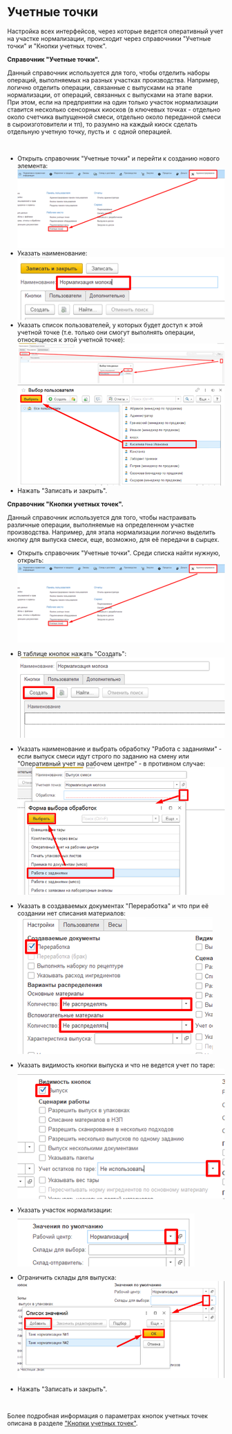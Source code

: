 **Учетные точки**
=================

Настройка всех интерфейсов, через которые ведется оперативный учет на
участке нормализации, происходит через справочники "Учетные точки" и
"Кнопки учетных точек".


**Справочник "Учетные точки".** 

Данный справочник используется для того,
чтобы отделить наборы операций, выполняемых на разных участках
производства. Например, логично отделить операции, связанные с выпусками
на этапе нормализации, от операций, связанных с выпусками на этапе варки.  
При этом, если на предприятии на один только участок нормализации
ставится несколько сенсорных киосков (в ключевых точках - отдельно около
счетчика выпущенной смеси, отдельно около переданной смеси в
сыроизготовители и тп), то разумно на каждый киоск сделать отдельную
учетную точку, пусть и  с одной операцией.
 

 

-   Открыть справочник "Учетные точки" и перейти к созданию нового элемента:  
![](AccountPoints.assets/drex_uchetnye_tochki_2_custom.png)
-   Указать наименование:  
![](AccountPoints.assets/drex_uchetnye_tochki_2_custom_2.png)
-   Указать список пользователей, у которых будет доступ к этой учетной
    точке (т.е. только они смогут выполнять операции, относящиеся к этой
    учетной точке):  
![](AccountPoints.assets/drex_uchetnye_tochki_2_custom_3.png)  
![](AccountPoints.assets/drex_uchetnye_tochki_2_custom_4.png)
-  Нажать "Записать и закрыть".


**Справочник "Кнопки учетных точек".**  

Данный справочник используется для того, чтобы настраивать различные операции, выполняемые на определенном участке производства. Например, для этапа нормализации логично выделить кнопку для выпуска смеси, еще, возможно, для её передачи в сырцех.
     
-   Открыть справочник "Учетные точки". Среди списка найти нужную,
    открыть:  
![](AccountPoints.assets/drex_uchetnye_tochki_2_custom.png)
-   В таблице кнопок нажать "Создать":  
![](AccountPoints.assets/drex_uchetnye_tochki_2_custom_5.png)

-   Указать наименование и выбрать обработку "Работа с заданиями" - если
    выпуск смеси идут строго по заданию на смену или "Оперативный учет
    на рабочем центре" - в противном случае:  
![](AccountPoints.assets/drex_uchetnye_tochki_2_custom_6.png)

-   Указать в создаваемых документах "Переработка" и что при её создании
    нет списания материалов:  
![](AccountPoints.assets/drex_uchetnye_tochki_2_custom_7.png)

-   Указать видимость кнопки выпуска и что не ведется учет по таре:  
![](AccountPoints.assets/drex_uchetnye_tochki_2_custom_8.png)

-   Указать участок нормализации:  
![](AccountPoints.assets/drex_uchetnye_tochki_2_custom_9.png)

-   Ограничить склады для выпуска:  
![](AccountPoints.assets/drex_uchetnye_tochki_2_custom_10.png)

-   Нажать "Записать и закрыть".

 

Более подробная информация о параметрах кнопок учетных точек описана в
разделе ["Кнопки учетных точек"](../../../../../CommonInformation/Handbooks/ButtonOfAccountPoint/readme.md).
